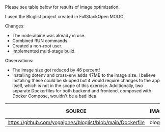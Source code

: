 Please see table below for results of image optimization.

I used the Bloglist project created in FullStackOpen MOOC.

Changes:

- The node:alpine was already in use.
- Combined RUN commands.
- Created a non-root user.
- Implemented multi-stage build.

Observations:

- The image size got reduced by 46 percent!
- Installing dotenv and cross-env adds 47MB to the image size. I believe installing these could be skipped but it would require changes to the app itself, which is not in the scope of this exercise. Additionally, two separate Dockerfiles for both backend and frontend, composed with Docker Compose, wouldn't be a bad idea.

| SOURCE                                                     | IMAGE    | SIZE BEFORE | SIZE AFTER |
| ---------------------------------------------------------- | -------- | ----------- | ---------- |
| https://github.com/yogajones/bloglist/blob/main/Dockerfile | bloglist | 327MB       | 176MB      |
